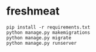 # freshmeat


```
pip install -r requirements.txt
python manage.py makemigrations
python manage.py migrate
python manage.py runserver
```
